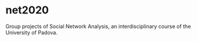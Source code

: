 # net2020
Group projects of Social Network Analysis, an interdisciplinary course of the University of Padova.
